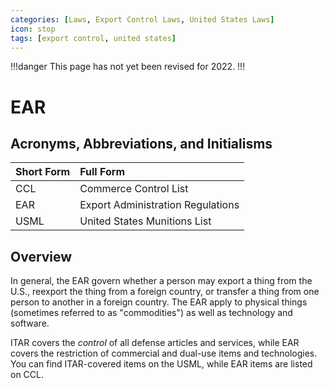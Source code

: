 ```yaml
---
categories: [Laws, Export Control Laws, United States Laws]
icon: stop
tags: [export control, united states]
---
```


!!!danger
This page has not yet been revised for 2022.
!!!

# EAR

## Acronyms, Abbreviations, and Initialisms

Short Form | Full Form
:--- | :---
CCL | Commerce Control List
EAR | Export Administration Regulations
USML | United States Munitions List

## Overview

In general, the EAR govern whether a person may export a thing from the U.S., reexport the thing from a foreign country, or transfer a thing from one person to another in a foreign country. The EAR apply to physical things (sometimes referred to as "commodities") as well as technology and software.

ITAR covers the *control* of all defense articles and services, while EAR covers the restriction of commercial and dual-use items and technologies. You can find ITAR-covered items on the USML, while EAR items are listed on CCL.
